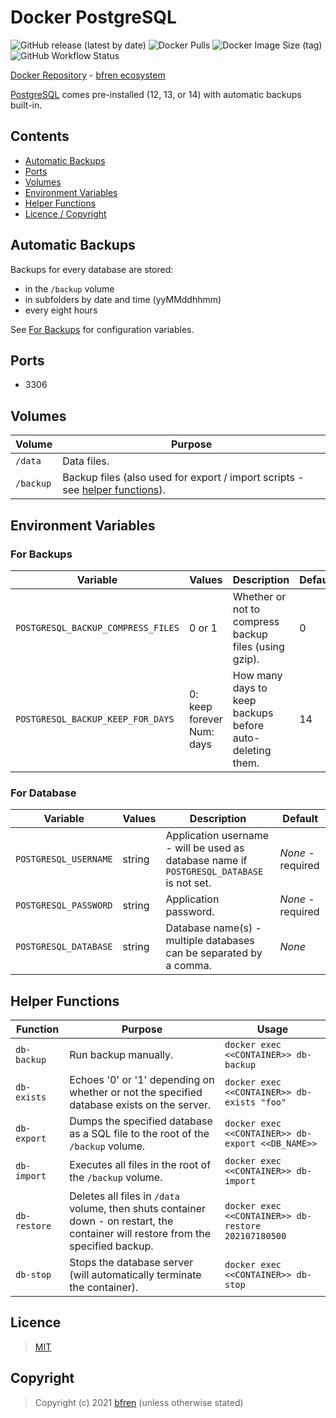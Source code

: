 # Docker PostgreSQL

![GitHub release (latest by date)](https://img.shields.io/github/v/release/bfren/docker-postgresql) ![Docker Pulls](https://img.shields.io/docker/pulls/bfren/postgresql?label=pulls) ![Docker Image Size (tag)](https://img.shields.io/docker/image-size/bfren/postgresql/latest?label=size)<br/>
![GitHub Workflow Status](https://img.shields.io/github/workflow/status/bfren/docker-postgresql/dev-13?label=build)

[Docker Repository](https://hub.docker.com/r/bfren/postgresql) - [bfren ecosystem](https://github.com/bfren/docker)

[PostgreSQL](https://www.postgresql.org/) comes pre-installed (12, 13, or 14) with automatic backups built-in.

## Contents

* [Automatic Backups](#automatic-backups)
* [Ports](#ports)
* [Volumes](#volumes)
* [Environment Variables](#environment-variables)
* [Helper Functions](#helper-functions)
* [Licence / Copyright](#licence)

## Automatic Backups

Backups for every database are stored:

* in the `/backup` volume
* in subfolders by date and time (yyMMddhhmm)
* every eight hours

See [For Backups](#for-backups) for configuration variables.

## Ports

* 3306

## Volumes

| Volume    | Purpose                                                                                           |
| --------- | ------------------------------------------------------------------------------------------------- |
| `/data`   | Data files.                                                                                       |
| `/backup` | Backup files (also used for export / import scripts - see [helper functions](#helper-functions)). |

## Environment Variables

### For Backups

| Variable                           | Values                       | Description                                              | Default |
| ---------------------------------- | ---------------------------- | -------------------------------------------------------- | ------- |
| `POSTGRESQL_BACKUP_COMPRESS_FILES` | 0 or 1                       | Whether or not to compress backup files (using gzip).    | 0       |
| `POSTGRESQL_BACKUP_KEEP_FOR_DAYS`  | 0: keep forever<br>Num: days | How many days to keep backups before auto-deleting them. | 14      |

### For Database

| Variable              | Values | Description                                                                               | Default           |
| --------------------- | ------ | ----------------------------------------------------------------------------------------- | ----------------- |
| `POSTGRESQL_USERNAME` | string | Application username - will be used as database name if `POSTGRESQL_DATABASE` is not set. | *None* - required |
| `POSTGRESQL_PASSWORD` | string | Application password.                                                                     | *None* - required |
| `POSTGRESQL_DATABASE` | string | Database name(s) - multiple databases can be separated by a comma.                        | *None*            |

## Helper Functions

| Function     | Purpose                                                                                                                            | Usage                                               |
| ------------ | ---------------------------------------------------------------------------------------------------------------------------------- | --------------------------------------------------- |
| `db-backup`  | Run backup manually.                                                                                                               | `docker exec <<CONTAINER>> db-backup`               |
| `db-exists`  | Echoes '0' or '1' depending on whether or not the specified database exists on the server.                                         | `docker exec <<CONTAINER>> db-exists "foo"`         |
| `db-export`  | Dumps the specified database as a SQL file to the root of the `/backup` volume.                                                    | `docker exec <<CONTAINER>> db-export <<DB_NAME>>`   |
| `db-import`  | Executes all files in the root of the `/backup` volume.                                                                            | `docker exec <<CONTAINER>> db-import`               |
| `db-restore` | Deletes all files in `/data` volume, then shuts container down - on restart, the container will restore from the specified backup. | `docker exec <<CONTAINER>> db-restore 202107180500` |
| `db-stop`    | Stops the database server (will automatically terminate the container).                                                            | `docker exec <<CONTAINER>> db-stop`                 |

## Licence

> [MIT](https://mit.bfren.dev/2021)

## Copyright

> Copyright (c) 2021 [bfren](https://bfren.dev) (unless otherwise stated)
